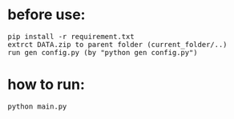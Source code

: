 # before use:<br>
<pre>
pip install -r requirement.txt
extrct DATA.zip to parent folder (current_folder/..)
run gen_config.py (by "python gen_config.py")
</pre>
# how to run:<br>
<pre>
python main.py
</pre>
